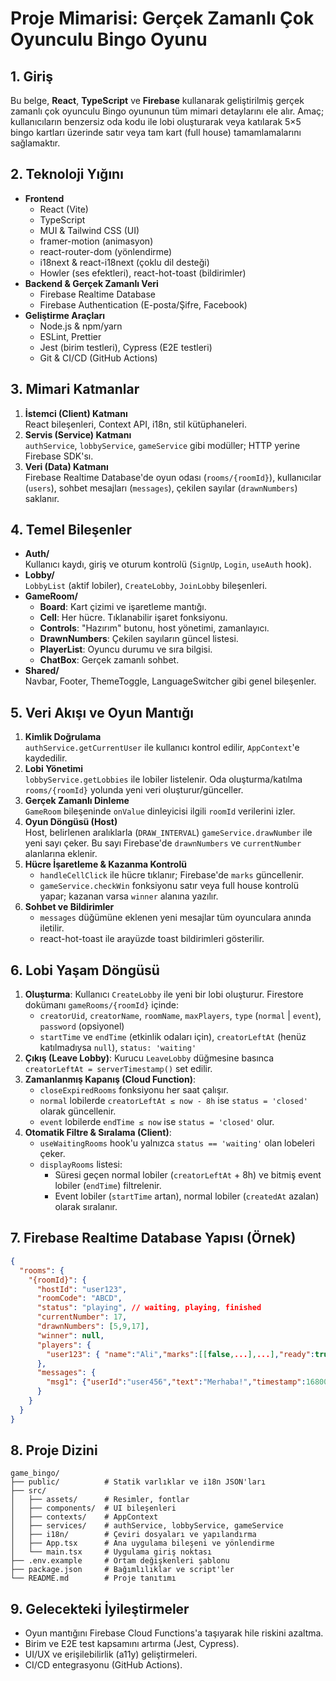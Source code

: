 # Proje Mimarisi: Gerçek Zamanlı Çok Oyunculu Bingo Oyunu

## 1. Giriş
Bu belge, **React**, **TypeScript** ve **Firebase** kullanarak geliştirilmiş gerçek zamanlı çok oyunculu Bingo oyununun tüm mimari detaylarını ele alır. Amaç; kullanıcıların benzersiz oda kodu ile lobi oluşturarak veya katılarak 5×5 bingo kartları üzerinde satır veya tam kart (full house) tamamlamalarını sağlamaktır.

## 2. Teknoloji Yığını
- **Frontend**
  - React (Vite)
  - TypeScript
  - MUI & Tailwind CSS (UI)
  - framer-motion (animasyon)
  - react-router-dom (yönlendirme)
  - i18next & react-i18next (çoklu dil desteği)
  - Howler (ses efektleri), react-hot-toast (bildirimler)
- **Backend & Gerçek Zamanlı Veri**
  - Firebase Realtime Database
  - Firebase Authentication (E-posta/Şifre, Facebook)
- **Geliştirme Araçları**
  - Node.js & npm/yarn
  - ESLint, Prettier
  - Jest (birim testleri), Cypress (E2E testleri)
  - Git & CI/CD (GitHub Actions)

## 3. Mimari Katmanlar
1. **İstemci (Client) Katmanı**  
   React bileşenleri, Context API, i18n, stil kütüphaneleri.
2. **Servis (Service) Katmanı**  
   `authService`, `lobbyService`, `gameService` gibi modüller; HTTP yerine Firebase SDK'sı.
3. **Veri (Data) Katmanı**  
   Firebase Realtime Database'de oyun odası (`rooms/{roomId}`), kullanıcılar (`users`), sohbet mesajları (`messages`), çekilen sayılar (`drawnNumbers`) saklanır.

## 4. Temel Bileşenler
- **Auth/**  
  Kullanıcı kaydı, giriş ve oturum kontrolü (`SignUp`, `Login`, `useAuth` hook).
- **Lobby/**  
  `LobbyList` (aktif lobiler), `CreateLobby`, `JoinLobby` bileşenleri.
- **GameRoom/**  
  - **Board**: Kart çizimi ve işaretleme mantığı.  
  - **Cell**: Her hücre. Tıklanabilir işaret fonksiyonu.  
  - **Controls**: "Hazırım" butonu, host yönetimi, zamanlayıcı.  
  - **DrawnNumbers**: Çekilen sayıların güncel listesi.  
  - **PlayerList**: Oyuncu durumu ve sıra bilgisi.  
  - **ChatBox**: Gerçek zamanlı sohbet.
- **Shared/**  
  Navbar, Footer, ThemeToggle, LanguageSwitcher gibi genel bileşenler.

## 5. Veri Akışı ve Oyun Mantığı
1. **Kimlik Doğrulama**  
   `authService.getCurrentUser` ile kullanıcı kontrol edilir, `AppContext`'e kaydedilir.
2. **Lobi Yönetimi**  
   `lobbyService.getLobbies` ile lobiler listelenir. Oda oluşturma/katılma `rooms/{roomId}` yolunda yeni veri oluşturur/günceller.
3. **Gerçek Zamanlı Dinleme**  
   `GameRoom` bileşeninde `onValue` dinleyicisi ilgili `roomId` verilerini izler.
4. **Oyun Döngüsü (Host)**  
   Host, belirlenen aralıklarla (`DRAW_INTERVAL`) `gameService.drawNumber` ile yeni sayı çeker. Bu sayı Firebase'de `drawnNumbers` ve `currentNumber` alanlarına eklenir.
5. **Hücre İşaretleme & Kazanma Kontrolü**  
   - `handleCellClick` ile hücre tıklanır; Firebase'de `marks` güncellenir.  
   - `gameService.checkWin` fonksiyonu satır veya full house kontrolü yapar; kazanan varsa `winner` alanına yazılır.
6. **Sohbet ve Bildirimler**  
   - `messages` düğümüne eklenen yeni mesajlar tüm oyunculara anında iletilir.  
   - react-hot-toast ile arayüzde toast bildirimleri gösterilir.

## 6. Lobi Yaşam Döngüsü
1. **Oluşturma**: Kullanıcı `CreateLobby` ile yeni bir lobi oluşturur. Firestore dokümanı `gameRooms/{roomId}` içinde:
   - `creatorUid`, `creatorName`, `roomName`, `maxPlayers`, `type` (`normal` | `event`), `password` (opsiyonel)
   - `startTime` ve `endTime` (etkinlik odaları için), `creatorLeftAt` (henüz katılmadıysa `null`), `status: 'waiting'`
2. **Çıkış (Leave Lobby)**: Kurucu `LeaveLobby` düğmesine basınca `creatorLeftAt = serverTimestamp()` set edilir.
3. **Zamanlanmış Kapanış (Cloud Function)**:
   - `closeExpiredRooms` fonksiyonu her saat çalışır.
   - `normal` lobilerde `creatorLeftAt ≤ now - 8h` ise `status = 'closed'` olarak güncellenir.
   - `event` lobilerde `endTime ≤ now` ise `status = 'closed'` olur.
4. **Otomatik Filtre & Sıralama (Client)**:
   - `useWaitingRooms` hook'u yalnızca `status == 'waiting'` olan lobeleri çeker.
   - `displayRooms` listesi:
     - Süresi geçen normal lobiler (`creatorLeftAt` + 8h) ve bitmiş event lobiler (`endTime`) filtrelenir.
     - Event lobiler (`startTime` artan), normal lobiler (`createdAt` azalan) olarak sıralanır.

## 7. Firebase Realtime Database Yapısı (Örnek)
```json
{
  "rooms": {
    "{roomId}": {
      "hostId": "user123",
      "roomCode": "ABCD",
      "status": "playing", // waiting, playing, finished
      "currentNumber": 17,
      "drawnNumbers": [5,9,17],
      "winner": null,
      "players": {
        "user123": { "name":"Ali","marks":[[false,...],...],"ready":true,"color":"#4CAF50" }
      },
      "messages": {
        "msg1": {"userId":"user456","text":"Merhaba!","timestamp":1680000000000}
      }
    }
  }
}
```

## 8. Proje Dizini
```
game_bingo/
├── public/          # Statik varlıklar ve i18n JSON'ları
├── src/
│   ├── assets/      # Resimler, fontlar
│   ├── components/  # UI bileşenleri
│   ├── contexts/    # AppContext
│   ├── services/    # authService, lobbyService, gameService
│   ├── i18n/        # Çeviri dosyaları ve yapılandırma
│   ├── App.tsx      # Ana uygulama bileşeni ve yönlendirme
│   └── main.tsx     # Uygulama giriş noktası
├── .env.example     # Ortam değişkenleri şablonu
├── package.json     # Bağımlılıklar ve script'ler
└── README.md        # Proje tanıtımı
```

## 9. Gelecekteki İyileştirmeler
- Oyun mantığını Firebase Cloud Functions'a taşıyarak hile riskini azaltma.  
- Birim ve E2E test kapsamını artırma (Jest, Cypress).  
- UI/UX ve erişilebilirlik (a11y) geliştirmeleri.  
- CI/CD entegrasyonu (GitHub Actions).